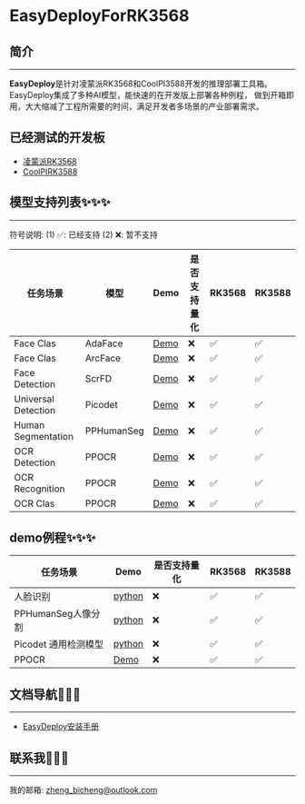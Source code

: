 # EasyDeployForRK3568

## 简介

****
**EasyDeploy**是针对凌蒙派RK3568和CoolPI3588开发的推理部署工具箱。EasyDeploy集成了多种AI模型，能快速的在开发版上部署各种例程，
做到开箱即用，大大缩减了工程所需要的时间，满足开发者多场景的产业部署需求。

## 已经测试的开发板

* [凌蒙派RK3568](https://item.taobao.com/item.htm?spm=a230r.1.14.3.33a92ef0UU6R1D&id=679932304676&ns=1&abbucket=7#detail)
* [CoolPIRK3588](https://item.taobao.com/item.htm?spm=a21ag.7623864.sycm-live-item-rank.10.6baf50a5nFo22H&id=684428956773)

## 模型支持列表✨✨✨

****

符号说明: (1) ✅: 已经支持  (2) ❌: 暂不支持

| 任务场景                | 模型         | Demo                                       | 是否支持量化 | RK3568 | RK3588 |
|---------------------|------------|--------------------------------------------|--------|--------|--------|
| Face Clas           | AdaFace    | [Demo](./example/clas/ada_face)            | ❌      | ✅      | ✅      |
| Face Clas           | ArcFace    | [Demo](./example/clas/arc_face)            | ❌      | ✅      | ✅      |
| Face Detection      | ScrFD      | [Demo](./example/detection/scrfd)          | ❌      | ✅      | ✅      |
| Universal Detection | Picodet    | [Demo](./example/detection/picodet)        | ❌      | ✅      | ✅      |
| Human Segmentation  | PPHumanSeg | [Demo](./example/segmentation/pp_humanseg) | ❌      | ✅      | ✅      |
| OCR Detection       | PPOCR      | [Demo](./example/ocr/ppocr)                | ❌      | ✅      | ✅      |
| OCR Recognition     | PPOCR      | [Demo](./example/ocr/ppocr)                | ❌      | ✅      | ✅      |
| OCR Clas            | PPOCR      | [Demo](./example/ocr/ppocr)                | ❌      | ✅      | ✅      |

## demo例程✨✨✨

| 任务场景           | Demo                                                | 是否支持量化 | RK3568 | RK3588 |
|----------------|-----------------------------------------------------|--------|--------|--------|
| 人脸识别           | [python](./example/project/face_recognition/python) | ❌      | ✅      | ✅      |
| PPHumanSeg人像分割 | [python](./example/segmentation/pp_humanseg/python) | ❌      | ✅      | ✅      |
| Picodet 通用检测模型 | [python](./example/detection/picodet/python)        | ❌      | ✅      | ✅      |
| PPOCR          | [Demo](./example/ocr/ppocr/python)                  | ❌      | ✅      | ✅      |

## 文档导航🚙🚙🚙

****

* [EasyDeploy安装手册](./docs/quickly_start/install.md)

## 联系我📮📮📮

****

我的邮箱: [zheng_bicheng@outlook.com](zheng_bicheng@outlook.com)